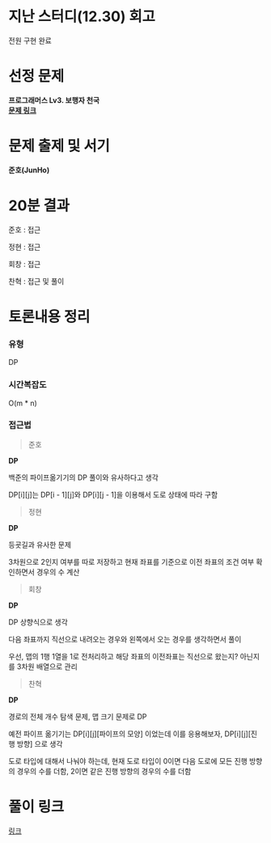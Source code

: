 # 지난 스터디(12.30) 회고

전원 구현 완료

# 선정 문제

<b> 프로그래머스 Lv3. 보행자 천국</b>
<br>
<b> [문제 링크](https://school.programmers.co.kr/learn/courses/30/lessons/1832) </b>

# 문제 출제 및 서기

<b> 준호(JunHo) </b>

# 20분 결과

<p> 준호 : 접근 </p>
<p> 정현 : 접근 </p>
<p> 회창 : 접근 </p>
<p> 찬혁 : 접근 및 풀이</p>

# 토론내용 정리

### 유형

<P> DP </P>

### 시간복잡도

<p> O(m * n)</p>

### 접근법

> 준호

<b> DP </b>

<p> 백준의 파이프옮기기의 DP 풀이와 유사하다고 생각 </p>
<p> DP[i][j]는 DP[i - 1][j]와 DP[i][j - 1]을 이용해서 도로 상태에 따라 구함  </p>

> 정현

<b> DP </b>

<p> 등굣길과 유사한 문제 </p>
<p> 3차원으로 2인지 여부를 따로 저장하고 현재 좌표를 기준으로 이전 좌표의 조건 여부 확인하면서 경우의 수 계산</p>

> 회창

<b> DP </b>

<p> DP 상향식으로 생각 </p>
<p> 다음 좌표까지 직선으로 내려오는 경우와 왼쪽에서 오는 경우를 생각하면서 풀이 </p>
<p> 우선, 맵의 1행 1열을 1로 전처리하고 해당 좌표의 이전좌표는 직선으로 왔는지? 아닌지를 3차원 배열으로 관리 </p>

> 찬혁

<b> DP </b>

<p> 경로의 전체 개수 탐색 문제, 맵 크기 문제로 DP </p>
<p> 예전 파이프 옮기기는 DP[i][j][파이프의 모양] 이었는데 이를 응용해보자, DP[i][j][진행 방향] 으로 생각 </p>
<p> 도로 타입에 대해서 나눠야 하는데, 현재 도로 타입이 0이면 다음 도로에 모든 진행 방향의 경우의 수를 더함, 2이면 같은 진행 방향의 경우의 수를 더함 </p>



# 풀이 링크

<a href="https://github.com/The-Four-Error-Pickers/Algorithm-Study/tree/main/Private%20Solve/1832.%20%EB%B3%B4%ED%96%89%EC%9E%90%20%EC%B2%9C%EA%B5%AD">링크</a>
